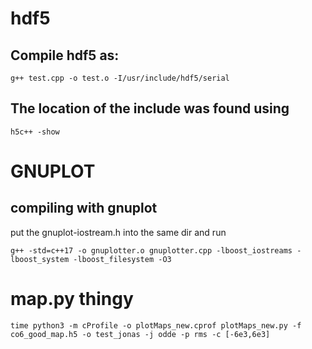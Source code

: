 # hdf5
## Compile hdf5 as:
```
g++ test.cpp -o test.o -I/usr/include/hdf5/serial
```

## The location of the include was found using 
```
h5c++ -show
```

# GNUPLOT
## compiling with gnuplot
put the gnuplot-iostream.h into the same dir and run 
```
g++ -std=c++17 -o gnuplotter.o gnuplotter.cpp -lboost_iostreams -lboost_system -lboost_filesystem -O3
```



# map.py thingy
```
time python3 -m cProfile -o plotMaps_new.cprof plotMaps_new.py -f co6_good_map.h5 -o test_jonas -j odde -p rms -c [-6e3,6e3]
```
